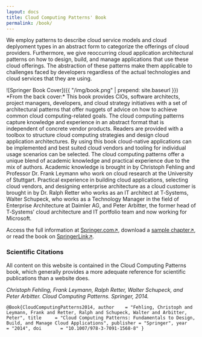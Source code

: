 ```yaml
---
layout: docs
title: Cloud Computing Patterns' Book
permalink: /book/
---
```


We employ patterns to describe cloud service models and cloud deplyoment types in an abstract form to categorize the offerings of cloud providers. Furthermore, we give reoccurring cloud application architectural patterns on how to design, build, and manage applications that use these cloud offerings. The abstraction of these patterns make them applicable to challenges faced by developers regardless of the actual technologies and cloud services that they are using. 

<div class="bookhomepage" markdown="1">
![Springer Book Cover]({{ "/img/book.png" | prepend: site.baseurl }})
</div> 
*From the back cover:* This book provides CIOs, software architects, project managers, developers, and cloud strategy initiatives with a set of architectural patterns that offer nuggets of advice on how to achieve common cloud computing-related goals. The cloud computing patterns capture knowledge and experience in an abstract format that is independent of concrete vendor products. Readers are provided with a toolbox to structure cloud computing strategies and design cloud application architectures. By using this book cloud-native applications can be implemented and best suited cloud vendors and tooling for individual usage scenarios can be selected. The cloud computing patterns offer a unique blend of academic knowledge and practical experience due to the mix of authors. Academic knowledge is brought in by Christoph Fehling and Professor Dr. Frank Leymann who work on cloud research at the University of Stuttgart. Practical experience in building cloud applications, selecting cloud vendors, and designing enterprise architecture as a cloud customer is brought in by Dr. Ralph Retter who works as an IT architect at T‑Systems, Walter Schupeck, who works as a Technology Manager in the field of Enterprise Architecture at Daimler AG, and Peter Arbitter, the former head of T‑Systems’ cloud architecture and IT portfolio team and now working for Microsoft.

Access the full information at [Springer.com&#x2197;](http://www.springer.com/978-3-7091-1567-1), download a [sample chapter&#x2197;](http://www.springer.com/cda/content/document/cda_downloaddocument/9783709115671-c2.pdf?SGWID=0-0-45-1443612-p174949176), or read the book on [SpringerLink&#x2197;](http://link.springer.com/book/10.1007%2F978-3-7091-1568-8).

### Scientific Citations
All content on this website is contained in the Cloud Computing Patterns book, which generally provides a more adequate reference for scientific publications than a website does.
 
*Christoph Fehling, Frank Leymann, Ralph Retter, Walter Schupeck, and Peter Arbitter. Cloud Computing Patterns. Springer, 2014.*

`@Book{CloudComputingPatterns2014,
  author    = "Fehling, Christoph and Leymann, Frank and Retter, Ralph and Schupeck, Walter and Arbitter, Peter",
  title     = "Cloud Computing Patterns: Fundamentals to Design, Build, and Manage Cloud Applications",
  publisher = "Springer",
  year      = "2014",
  doi       = "10.1007/978-3-7091-1568-8"
}`

